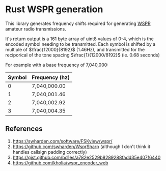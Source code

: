 # Rust WSPR generation

This library generates frequency shifts required for generating [WSPR](http://www.wsprnet.org) amateur radio transmissions.

It's return output is a 161 byte array of uint8 values of 0-4, which is the encoded symbol needing to be transmitted. Each symbol is shifted by a multiple of $\frac{12000}{8192}$ (1.46Hz), and transmitted for the reciporical of the tone spacing $\frac{1}{12000/8192}$ (ie. 0.68 seconds)

For example with a base frequency of 7,040,000:

| Symbol | Frequency (hz) |
| ------ | -------------- |
| 0      | 7,040,000.00   |
| 1      | 7,040,001.46   |
| 2      | 7,040,002.92   |
| 3      | 7,040,004.35   |

## References

1. <https://swharden.com/software/FSKview/wspr/>
2. <https://github.com/swharden/WsprSharp> (although I don't think it handles callsign padding correctly)
3. <https://gist.github.com/bd1es/a782e2529b8289288fadd35e407f6440>
4. <https://github.com/kholia/wspr_encoder_web>
